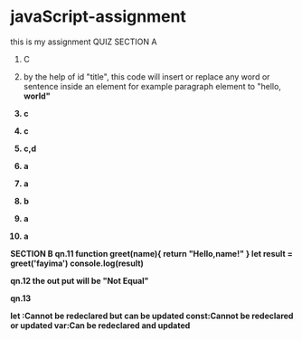 # javaScript-assignment
this is my assignment
QUIZ
SECTION A
1. C
2. by the help of id "title", this code will insert or replace any word or sentence inside an element for example paragraph element to "hello, <b>world<b>"
3. c
4. c

5. c,d
6. a
7. a
8. b
9. a
10. a

SECTION B
qn.11
function greet(name){
    return "Hello,name!"
}
let result = greet('fayima')
console.log(result)

qn.12
the out put will be "Not Equal"

qn.13

let :Cannot be redeclared but can be updated
const:Cannot be redeclared or updated
var:Can be redeclared and updated
